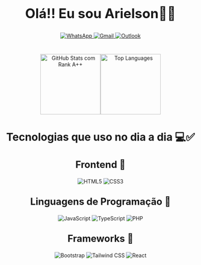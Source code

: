 <h1 style="text-align: center; border: none; font-size: 2.5em; margin-bottom: 30px;">Olá!! Eu sou Arielson🖐🏽</h1>

<div style="text-align: center; margin-bottom: 40px;">
  <a href="https://web.whatsapp.com/" target="_blank">
    <img src="https://img.shields.io/badge/WhatsApp-25D366?style=for-the-badge&logo=whatsapp&logoColor=white" alt="WhatsApp" />
  </a>
  <a href="https://mail.google.com" target="_blank">
    <img src="https://img.shields.io/badge/Gmail-D14836?style=for-the-badge&logo=gmail&logoColor=white" alt="Gmail" />
  </a>
  <a href="https://outlook.live.com/" target="_blank">
    <img src="https://img.shields.io/badge/Microsoft_Outlook-0078D4?style=for-the-badge&logo=microsoft-outlook&logoColor=white" alt="Outlook" />
  </a>
</div>

<div style="text-align: center; margin-bottom: 40px; display: flex; justify-content: center; align-itens: center;">
  <a href="https://github.com/anuraghazra/github-readme-stats" target="_blank">
    <img height="160em" src="https://github-readme-stats.vercel.app/api?username=Arielson13&theme=aura_dark&show_icons=true&locale=pt-br&rank_icon=github" alt="GitHub Stats com Rank A++"/>
  </a>
  <a href="https://github.com/anuraghazra/convoychat" target="_blank">
    <img height="160em" src="https://github-readme-stats.vercel.app/api/top-langs?username=Arielson13&theme=aura_dark&layout=compact&langs_count=8&card_width=320&show_icons=true&locale=pt-br" alt="Top Languages"/>
  </a>
</div>

<h1 style="text-align: center; border: none; font-size: 2em; margin-bottom: 20px;">Tecnologias que uso no dia a dia 💻✅</h1>

<h2 style="text-align: center; font-size: 1.8em; margin-top: 30px;">Frontend 🚀</h2>
<div style="text-align: center; margin-bottom: 30px;">
  <img src="https://img.shields.io/badge/HTML5-E34F26?style=for-the-badge&logo=html5&logoColor=white" alt="HTML5" /> 
  <img src="https://img.shields.io/badge/CSS3-1572B6?style=for-the-badge&logo=css3&logoColor=white" alt="CSS3" />
</div>

<h2 style="text-align: center; font-size: 1.8em; margin-top: 30px;">Linguagens de Programação 🚀</h2>
<div style="text-align: center; margin-bottom: 30px;">
  <img src="https://img.shields.io/badge/JavaScript-F7DF1E?style=for-the-badge&logo=javascript&logoColor=black" alt="JavaScript" />
  <img src="https://img.shields.io/badge/TypeScript-007ACC?style=for-the-badge&logo=typescript&logoColor=white" alt="TypeScript" />
  <img src="https://img.shields.io/badge/PHP-777BB4?style=for-the-badge&logo=PHP&logoColor=white" alt="PHP" />
</div>

<h2 style="text-align: center; font-size: 1.8em; margin-top: 30px;">Frameworks 🚀</h2>
<div style="text-align: center; margin-bottom: 40px;">
  <img src="https://img.shields.io/badge/Bootstrap-7952B3?style=for-the-badge&logo=Bootstrap&logoColor=white" alt="Bootstrap" />
  <img src="https://img.shields.io/badge/Tailwind%20CSS-06B6D4?style=for-the-badge&logo=Tailwind-CSS&logoColor=white" alt="Tailwind CSS" />
  <img src="https://img.shields.io/badge/React-61DAFB?style=for-the-badge&logo=React&logoColor=black" alt="React" />
</div>
